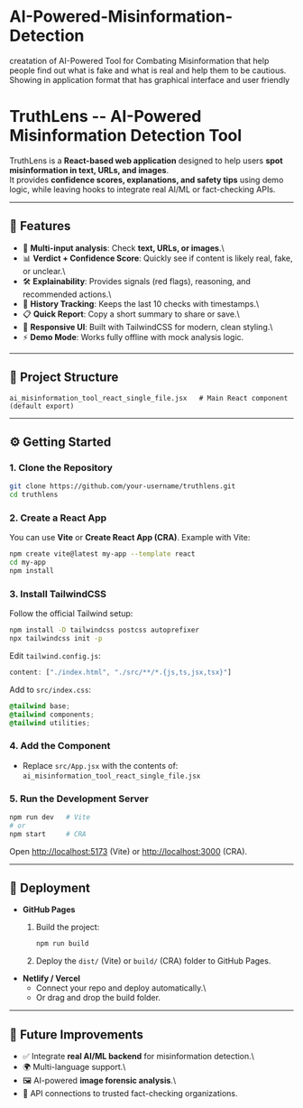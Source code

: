 # AI-Powered-Misinformation-Detection
creatation of AI-Powered Tool for Combating Misinformation that help people find out what is fake and what is real and help them to be cautious.
Showing in application format that has graphical interface and user friendly

# TruthLens -- AI-Powered Misinformation Detection Tool

TruthLens is a **React-based web application** designed to help users
**spot misinformation in text, URLs, and images**.\
It provides **confidence scores, explanations, and safety tips** using
demo logic, while leaving hooks to integrate real AI/ML or fact-checking
APIs.

------------------------------------------------------------------------

## 🌟 Features

-   🔎 **Multi-input analysis**: Check **text, URLs, or images**.\
-   📊 **Verdict + Confidence Score**: Quickly see if content is likely
    real, fake, or unclear.\
-   🛠 **Explainability**: Provides signals (red flags), reasoning, and
    recommended actions.\
-   📜 **History Tracking**: Keeps the last 10 checks with timestamps.\
-   📋 **Quick Report**: Copy a short summary to share or save.\
-   🎨 **Responsive UI**: Built with TailwindCSS for modern, clean
    styling.\
-   ⚡ **Demo Mode**: Works fully offline with mock analysis logic.

------------------------------------------------------------------------

## 📂 Project Structure

    ai_misinformation_tool_react_single_file.jsx   # Main React component (default export)

------------------------------------------------------------------------

## ⚙️ Getting Started

### 1. Clone the Repository

``` bash
git clone https://github.com/your-username/truthlens.git
cd truthlens
```

### 2. Create a React App

You can use **Vite** or **Create React App (CRA)**. Example with Vite:

``` bash
npm create vite@latest my-app --template react
cd my-app
npm install
```

### 3. Install TailwindCSS

Follow the official Tailwind setup:

``` bash
npm install -D tailwindcss postcss autoprefixer
npx tailwindcss init -p
```

Edit `tailwind.config.js`:

``` js
content: ["./index.html", "./src/**/*.{js,ts,jsx,tsx}"]
```

Add to `src/index.css`:

``` css
@tailwind base;
@tailwind components;
@tailwind utilities;
```

### 4. Add the Component

-   Replace `src/App.jsx` with the contents of:\
    `ai_misinformation_tool_react_single_file.jsx`

### 5. Run the Development Server

``` bash
npm run dev   # Vite
# or
npm start     # CRA
```

Open <http://localhost:5173> (Vite) or <http://localhost:3000> (CRA).

------------------------------------------------------------------------

## 🚀 Deployment

-   **GitHub Pages**
    1.  Build the project:

        ``` bash
        npm run build
        ```

    2.  Deploy the `dist/` (Vite) or `build/` (CRA) folder to GitHub
        Pages.
-   **Netlify / Vercel**
    -   Connect your repo and deploy automatically.\
    -   Or drag and drop the build folder.

------------------------------------------------------------------------

## 🔧 Future Improvements

-   ✅ Integrate **real AI/ML backend** for misinformation detection.\
-   🌍 Multi-language support.\
-   🖼 AI-powered **image forensic analysis**.\
-   🔗 API connections to trusted fact-checking organizations.
